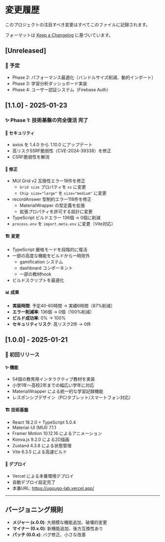 # 変更履歴

このプロジェクトの注目すべき変更はすべてこのファイルに記録されます。

フォーマットは [Keep a Changelog](https://keepachangelog.com/ja/1.0.0/) に基づいています。

## [Unreleased]

### 🎯 予定
- Phase 2: パフォーマンス最適化（バンドルサイズ削減、動的インポート）
- Phase 3: 学習分析ダッシュボード実装
- Phase 4: ユーザー認証システム（Firebase Auth）

## [1.1.0] - 2025-01-23

### ✨ Phase 1: 技術基盤の完全復活 完了

#### 🔐 セキュリティ
- axios を 1.4.0 から 1.10.0 にアップデート
- 高リスクSSRF脆弱性（CVE-2024-39338）を修正
- CSRF脆弱性を解消

#### 🐛 修正
- MUI Grid v2 互換性エラー18件を修正
  - `Grid size` プロパティを `xs` に変更
  - `Chip size="large"` を `size="medium"` に変更
- recordAnswer 型制約エラー118件を修正
  - MaterialWrapper の型定義を拡張
  - 拡張プロパティを許可する設計に変更
- TypeScript ビルドエラー 136個 → 0個に削減
- `process.env` を `import.meta.env` に変更（Vite対応）

#### 🏗️ 変更
- TypeScript 厳格モードを段階的に復活
- 一部の高度な機能をビルドから一時除外
  - gamification システム
  - dashboard コンポーネント
  - 一部の教材hook
- ビルドスクリプトを最適化

#### 📊 成果
- **実装時間**: 予定40-60時間 → 実績6時間（87%削減）
- **エラー削減率**: 136個 → 0個（100%削減）
- **ビルド成功率**: 0% → 100%
- **セキュリティリスク**: 高リスク2件 → 0件

## [1.0.0] - 2025-01-21

### 🎉 初回リリース

#### ✨ 機能
- 54個の教育用インタラクティブ教材を実装
- 小学1年〜高校2年までの幅広い学年に対応
- MaterialWrapper による統一的な学習記録機能
- レスポンシブデザイン（PC/タブレット/スマートフォン対応）

#### 🏗️ 技術基盤
- React 18.2.0 + TypeScript 5.0.4
- Material-UI (MUI) 7.1.1
- Framer Motion 10.12.16 によるアニメーション
- Konva.js 9.2.0 による2D描画
- Zustand 4.3.8 による状態管理
- Vite 6.3.5 による高速ビルド

#### 🚀 デプロイ
- Vercel による本番環境デプロイ
- 自動デプロイ設定完了
- 本番URL: https://ugougo-lab.vercel.app/

---

## バージョニング規則

- **メジャー (x.0.0)**: 大規模な機能追加、破壊的変更
- **マイナー (0.x.0)**: 新機能追加、後方互換性あり
- **パッチ (0.0.x)**: バグ修正、小さな改善